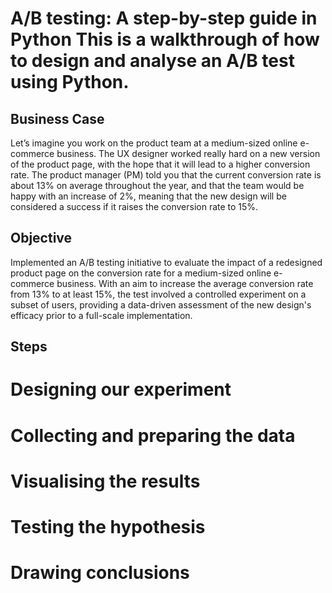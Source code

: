 # A/B testing: A step-by-step guide in Python This is a walkthrough of how to design and analyse an A/B test using Python.

## Business Case
Let’s imagine you work on the product team at a medium-sized online e-commerce business. The UX designer worked really hard on a new version of the product page, with the hope that it will lead to a higher conversion rate. The product manager (PM) told you that the current conversion rate is about 13% on average throughout the year, and that the team would be happy with an increase of 2%, meaning that the new design will be considered a success if it raises the conversion rate to 15%.

## Objective
Implemented an A/B testing initiative to evaluate the impact of a redesigned product page on the conversion rate for a medium-sized online e-commerce business. With an aim to increase the average conversion rate from 13% to at least 15%, the test involved a controlled experiment on a subset of users, providing a data-driven assessment of the new design's efficacy prior to a full-scale implementation.

## Steps
# Designing our experiment
# Collecting and preparing the data
# Visualising the results
# Testing the hypothesis
# Drawing conclusions
